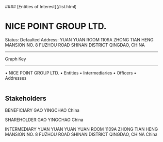 <link rel="stylesheet" type="text/css" href="../../assets/style.css">
#### [Entities of Interest](/list.html)

<style>
body{background-image:url("http://eoi-graphs.s3-website-eu-west-1.amazonaws.com/NICE_POINT_GROUP_LTD..png");background-repeat: no-repeat;background-size: contain;}
.markdown>p>span{background-color: white;}
</style>

# NICE POINT GROUP LTD.
<span>Status: Defaulted
Address: YUAN YUAN ROOM 1109A ZHONG TIAN HENG MANSION NO. 8 FUZHOU ROAD SHINAN DISTRICT QINGDAO, CHINA
</span>

---



<div class="legend">
Graph Key
<hr>
<span class="focus">• NICE POINT GROUP LTD.</span>
<span class="entity">• Entities</span>
<span class="intermediary">• Intermediaries</span>
<span class="officer">• Officers</span>
<span class="address">• Addresses</span>
</div><br>


## Stakeholders
<span>BENEFICIARY
GAO YINGCHAO
China
</span>

<span>SHAREHOLDER
GAO YINGCHAO
China
</span>

<span>INTERMEDIARY
YUAN YUAN
YUAN YUAN ROOM 1109A ZHONG TIAN HENG MANSION NO. 8 FUZHOU ROAD SHINAN DISTRICT QINGDAO, CHINA
China
</span>


